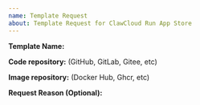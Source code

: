 ```yaml
---
name: Template Request
about: Template Request for ClawCloud Run App Store
---
```


**Template Name:** 

**Code repository:** (GitHub, GitLab, Gitee, etc)

**Image repository:** (Docker Hub, Ghcr, etc)

**Request Reason (Optional):**
